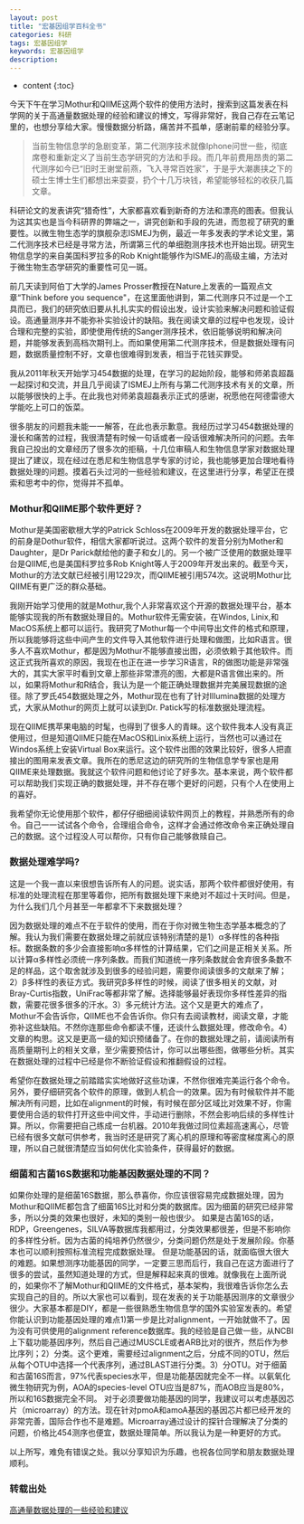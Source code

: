 ```yaml
---
layout: post
title: "宏基因组学百科全书"
categories: 科研
tags: 宏基因组学 
keywords: 宏基因组学 
description: 
---
```


* content
{:toc}


今天下午在学习Mothur和QIIME这两个软件的使用方法时，搜索到这篇发表在科学网的关于高通量数据处理的经验和建议的博文，写得非常好，我自己存在云笔记里的，也想分享给大家。慢慢数据分析路，痛苦并不孤单，感谢前辈的经验分享。






> 当前生物信息学的急剧变革，第二代测序技术就像Iphone问世一些，彻底席卷和重新定义了当前生态学研究的方法和手段。而几年前费用昂贵的第二代测序如今已“旧时王谢堂前燕，飞入寻常百姓家”，于是乎大潮裹挟之下的硕士生博士生们都想出来耍耍，扔个十几万块钱，希望能够轻松的收获几篇文章。

科研论文的发表讲究“猎奇性”，大家都喜欢看到新奇的方法和漂亮的图表。但我认为这其实也是当今科研界的弊端之一，讲究创新和手段的先进，而忽视了研究的重要性。以微生物生态学的旗舰杂志ISMEJ为例，最近一年多发表的学术论文里，第二代测序技术已经是寻常方法，所谓第三代的单细胞测序技术也开始出现。研究生物信息学的来自美国科罗拉多的Rob Knight能够作为ISMEJ的高级主编，方法对于微生物生态学研究的重要性可见一斑。

前几天读到阿伯丁大学的James Prosser教授在Nature上发表的一篇观点文章“Think before you sequence"，在这里面他讲到，第二代测序只不过是一个工具而已，我们的研究依旧要从扎扎实实的假设出发，设计实验来解决问题和验证假设。高通量测序并不能弥补实验设计的缺陷。我在阅读文章的过程中也发现，设计合理和完整的实验，即使使用传统的Sanger测序技术，依旧能够说明和解决问题，并能够发表到高档次期刊上。而如果使用第二代测序技术，但是数据处理有问题，数据质量控制不好，文章也很难得到发表，相当于花钱买罪受。

我从2011年秋天开始学习454数据的处理，在学习的起始阶段，能够和师弟袁超磊一起探讨和交流，并且几乎阅读了ISMEJ上所有与第二代测序技术有关的文章，所以能够很快的上手。在此我也对师弟袁超磊表示正式的感谢，祝愿他在阿德雷德大学能吃上可口的饭菜。

很多朋友的问题我未能一一解答，在此也表示歉意。我经历过学习454数据处理的漫长和痛苦的过程，我很清楚有时候一句话或者一段话很难解决所问的问题。去年我自己投出的文章经历了很多次的拒稿，十几位审稿人和生物信息学家对数据处理提出了建议，现在经过在悉尼和生物信息学专家的讨论，我也能够更加合理地看待数据处理的问题。摸着石头过河的一些经验和建议，在这里进行分享，希望正在摸索和思考中的你，觉得并不孤单。



### Mothur和QIIME那个软件更好？

Mothur是美国密歇根大学的Patrick Schloss在2009年开发的数据处理平台，它的前身是Dothur软件，相信大家都听说过。这两个软件的发音分别为Mother和Daughter，是Dr Parick献给他的妻子和女儿的。另一个被广泛使用的数据处理平台是QIIME,也是美国科罗拉多Rob Knight等人于2009年开发出来的。截至今天，Mothur的方法文献已经被引用1229次，而QIIME被引用574次。这说明Mothur比QIIME有更广泛的群众基础。

我刚开始学习使用的就是Mothur,我个人非常喜欢这个开源的数据处理平台，基本能够实现我的所有数据处理目的。Mothur软件无需安装，在Windos, Linix,和MacOS系统上都可以运行。我研究了Mothur每一个中间导出文件的格式和原理，所以我能够将这些中间产生的文件导入其他软件进行处理和做图，比如R语言。很多人不喜欢Mothur，都是因为Mothur不能够直接出图，必须依赖于其他软件。而这正式我所喜欢的原因，我现在也正在进一步学习R语言，R的做图功能是非常强大的，其实大家平时看到文章上那些非常漂亮的图，大都是R语言做出来的。所以，如果将Mothur和R结合，我认为是一个能正确处理数据并完美展现数据的途径。除了罗氏454数据处理之外，Mothur现在也有了针对Illumina数据的处理方式，大家从Mothur的网页上就可以读到Dr. Patick写的标准数据处理流程。

现在QIIME携苹果电脑的时髦，也得到了很多人的青睐。这个软件我本人没有真正使用过，但是知道QIIME只能在MacOS和Linix系统上运行，当然也可以通过在Windos系统上安装Virtual Box来运行。这个软件出图的效果比较好，很多人把直接出的图用来发表文章。我所在的悉尼这边的研究所的生物信息学专家也是用QIIME来处理数据。我就这个软件问题和他讨论了好多次。基本来说，两个软件都可以帮助我们实现正确的数据处理，并不存在哪个更好的问题，只有个人在使用上的喜好。

我希望你无论使用那个软件，都仔仔细细阅读软件网页上的教程，并熟悉所有的命令。自己一一试试各个命令，合理组合命令，这样才会通过修改命令来正确处理自己的数据。这个过程没人可以帮你，只有你自己能够救赎自己。

### 数据处理难学吗?

这是一个我一直以来很想告诉所有人的问题。说实话，那两个软件都很好使用，有标准的处理流程在那里等着你，把所有数据处理下来绝对不超过十天时间。但是，为什么我们几个月甚至一年都拿不下来数据处理？

因为数据处理的难点不在于软件的使用，而在于你对微生物生态学基本概念的了解。我认为我们需要在数据处理之前就应该特别清楚的是1）α多样性的各种指标。数据条数的多少会直接影响α多样性的计算结果，它们之间是正相关关系。所以计算α多样性必须统一序列条数。而我们知道统一序列条数就会舍弃很多条数不足的样品，这个取舍就涉及到很多的经验问题，需要你阅读很多的文献来了解；2）β多样性的表征方式。我研究β多样性的时候，阅读了很多相关的文献，对Bray-Curtis指数，UniFrac等都非常了解。选择能够最好表现你多样性差异的指数，需要花很多很多的汗水。3）多元统计方法。这个又是更大的难点了，Mothur不会告诉你，QIIME也不会告诉你。你只有去阅读教材，阅读文章，才能弥补这些缺陷。不然你连那些命令都读不懂，还谈什么数据处理，修改命令。4）文章的构思。这又是更高一级的知识预储备了。在你的数据处理之前，请阅读所有高质量期刊上的相关文章，至少需要预估计，你可以出哪些图，做哪些分析。其实在数据处理的过程中已经是你不断验证假设和推翻假设的过程。

希望你在数据处理之前踏踏实实地做好这些功课，不然你很难完美运行各个命令。另外，要仔细研究各个软件的原理，做到人机合一的效果。因为有时候软件并不能解决所有问题，比如在alignment的时候，有时候在部分区域比对效果不好，你需要使用合适的软件打开这些中间文件，手动进行删除，不然会影响后续的多样性计算。所以，你需要把自己练成一台机器。2010年我做过同位素超高速离心，尽管已经有很多文献可供参考，我当时还是研究了离心机的原理和等密度梯度离心的原理，所以自己就很清楚应当如何优化实验条件，获得最好的数据。

### 细菌和古菌16S数据和功能基因数据处理的不同？ 
如果你处理的是细菌16S数据，那么恭喜你，你应该很容易完成数据处理，因为Mothur和QIIME都包含了细菌16S比对和分类的数据库。因为细菌的研究已经非常多，所以分类的效果也很好，未知的类别一般也很少。 
如果是古菌16S的话，RDP，Greengenes，SILVA等数据库我都用过，分类效果都很差，但是不影响你的多样性分析。因为古菌的纯培养仍然很少，分类问题仍然是处于发展阶段。你基本也可以顺利按照标准流程完成数据处理。 
但是功能基因的话，就面临很大很大的难题。如果想测序功能基因的同学，一定要三思而后行，我自己在这方面进行了很多的尝试，虽然知道处理的方式，但是解释起来真的很难。就像我在上面所说的，如果你不了解Mothur和QIIME的文件格式，基本架构，我很难告诉你怎么去实现自己的目的。所以大家也可以看到，现在发表的关于功能基因测序的文章很少很少。大家基本都是DIY，都是一些很熟悉生物信息学的国外实验室发表的。希望你能认识到功能基因处理的难点1)第一步是比对alignment，一开始就做不了。因为没有可供使用的alignment reference数据库。我的经验是自己做一些，从NCBI上下载功能基因序列，然后自己通过MUSCLE或者ARB比对的很齐，然后作为参比序列；2）分类。这个更难，需要经过alignment之后，分成不同的OTU，然后从每个OTU中选择一个代表序列，通过BLAST进行分类。3）分OTU。对于细菌和古菌16S而言，97%代表species水平，但是功能基因就完全不一样。以氨氧化微生物研究为例，AOA的species-level OTU应当是87%，而AOB应当是80%，所以和16S数据完全不同。 
对于必须要做功能基因的同学，我建议可以考虑基因芯片（microarray）的方法。现在针对pmoA和amoA基因的基因芯片都已经开发的非常完善，国际合作也不是难题。Microarray通过设计的探针合理解决了分类的问题，价格比454测序也便宜，数据处理简单。所以我认为是一种更好的方式。
 
以上所写，难免有错误之处。我以分享知识为乐趣，也祝各位同学和朋友数据处理顺利。

### 转载出处
[高通量数据处理的一些经验和建议](http://blog.sciencenet.cn/home.php?mod=space&uid=871198&do=blog&id=677805)
